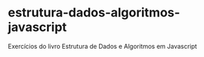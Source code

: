 # estrutura-dados-algoritmos-javascript
Exercícios do livro Estrutura de Dados e Algoritmos em Javascript
